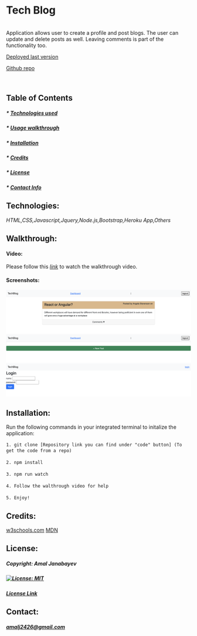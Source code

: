 # Tech Blog 


  <br>
  Application allows user to create a profile and post blogs. The user can update and delete posts as well. Leaving comments is part of the functionality too. 

  <br>

   [Deployed last version](google.com)

   [Github repo](https://github.com/Amal31497/tech-blog)

  <br>

  ## Table of Contents 
 
  ##### * [Technologies used](#Technologies)
  ##### * [Usage walkthrough](#Walkthrough)
  ##### * [Installation](#Installation)
  ##### * [Credits](#Credits)
  ##### * [License](#License)
  ##### * [Contact Info](#Contact)


  ## Technologies:
   _*HTML,CSS,Javascript,Jquery,Node.js,Bootstrap,Heroku App,Others*_

  ## Walkthrough:
  #### Video:
  Please follow this *[link](youtube.com)* to watch the walkthrough video.

  #### Screenshots:
  ![Screenshot](./Assets/screenshot-1.png)
  ![Screenshot](./Assets/screenshot-2.png)
  ![Screenshot](./Assets/screenshot-3.png)

  ## Installation:
  Run the following commands in your integrated terminal to initalize the application:

    1. git clone [Repository link you can find under "code" button] (To get the code from a repo)

    2. npm install

    3. npm run watch

    4. Follow the walthrough video for help

    5. Enjoy!
  
  ## Credits:
  [w3schools.com](w3schools.com)
  [MDN](MDN)
  []()

  ## License: 

  ##### Copyright: Amal Janabayev

  ##### [![License: MIT](https://img.shields.io/badge/License-MIT-yellow.svg)](https://opensource.org/licenses/MIT)

  ##### [License Link](https://opensource.org/licenses/MIT)


  ## Contact: 

  ##### amalj2426@gmail.com
